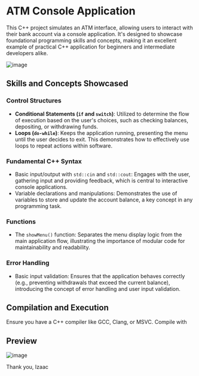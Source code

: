 # ATM Console Application

This C++ project simulates an ATM interface, allowing users to interact with their bank account via a console application. It's designed to showcase foundational programming skills and concepts, making it an excellent example of practical C++ application for beginners and intermediate developers alike.

![image](https://github.com/ibenjaminh/atmMachine_cpp/assets/162258152/634f518b-7482-4db5-a859-3285f725e661)


## Skills and Concepts Showcased

### Control Structures
- **Conditional Statements (`if` and `switch`)**: Utilized to determine the flow of execution based on the user's choices, such as checking balances, depositing, or withdrawing funds.
- **Loops (`do-while`)**: Keeps the application running, presenting the menu until the user decides to exit. This demonstrates how to effectively use loops to repeat actions within software.

### Fundamental C++ Syntax
- Basic input/output with `std::cin` and `std::cout`: Engages with the user, gathering input and providing feedback, which is central to interactive console applications.
- Variable declarations and manipulations: Demonstrates the use of variables to store and update the account balance, a key concept in any programming task.

### Functions
- The `showMenu()` function: Separates the menu display logic from the main application flow, illustrating the importance of modular code for maintainability and readability.

### Error Handling
- Basic input validation: Ensures that the application behaves correctly (e.g., preventing withdrawals that exceed the current balance), introducing the concept of error handling and user input validation.

## Compilation and Execution

Ensure you have a C++ compiler like GCC, Clang, or MSVC. Compile with


## Preview 

![image](https://github.com/ibenjaminh/atmMachine_cpp/assets/162258152/b0c54da2-985b-4405-b7e7-253fbae82453)


Thank you, 
Izaac
